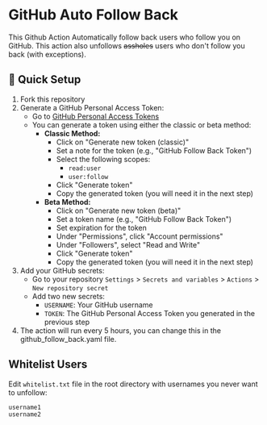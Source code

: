 # GitHub Auto Follow Back

This Github Action Automatically follow back users who follow you on GitHub. This action also unfollows ~~assholes~~ users who don't follow you back (with exceptions).



## 🚀 Quick Setup
1. Fork this repository
2. Generate a GitHub Personal Access Token:
   - Go to [GitHub Personal Access Tokens](https://github.com/settings/tokens)
   - You can generate a token using either the classic or beta method:
     - **Classic Method:**
       - Click on "Generate new token (classic)"
       - Set a note for the token (e.g., "GitHub Follow Back Token")
       - Select the following scopes:
         - `read:user`
         - `user:follow`
       - Click "Generate token"
       - Copy the generated token (you will need it in the next step)
     - **Beta Method:**
       - Click on "Generate new token (beta)"
       - Set a token name (e.g., "GitHub Follow Back Token")
       - Set expiration for the token
       - Under "Permissions", click "Account permissions"
       - Under "Followers", select "Read and Write"
       - Click "Generate token"
       - Copy the generated token (you will need it in the next step)
3. Add your GitHub secrets:
   - Go to your repository `Settings` > `Secrets and variables` > `Actions` > `New repository secret`
   - Add two new secrets:
     - `USERNAME`: Your GitHub username
     - `TOKEN`: The GitHub Personal Access Token you generated in the previous step
4. The action will run every 5 hours, you can change this in the github_follow_back.yaml file.


## Whitelist Users
Edit `whitelist.txt` file in the root directory with usernames you never want to unfollow:
```txt
username1
username2